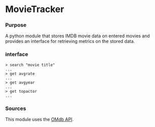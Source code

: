 # MovieTracker

### Purpose
A python module that stores IMDB movie data on entered movies and provides an interface for retrieving metrics on the stored data.

### interface
```
> search "movie title"
...
> get avgrate
...
> get avgyear
...
> get topactor
...
```

### Sources
This module uses the [OMdb API](http://www.omdbapi.com/).
